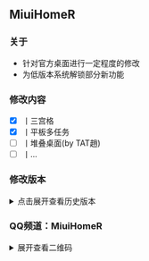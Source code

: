## MiuiHomeR

### 关于
- 针对官方桌面进行一定程度的修改
- 为低版本系统解锁部分新功能

### 修改内容
 - [x] 丨三宫格
 - [x] 丨平板多任务
 - [ ] 丨堆叠桌面(by TAT趙)
 - [ ] 丨...

### 修改版本
 <details>
  <summary>
   点击展开查看历史版本
  </summary>
  
- [x] 丨0915 (23年 更新次数：3 )

- [x] 丨0821 (23年 更新次数：3 )

- [x] 丨0809 (23年 更新次数：3 )

- [x] 丨0717 (23年 更新次数：3 )

- [x] 丨0707 (23年 更新次数：3 )

- [x] 丨0303 (23年 更新次数：4 )

- [x] 丨0221 (23年 更新次数：3 )

- [x] 丨0111 (23年 更新次数：9 )

- [x] 丨0103 (23年 更新次数：3 )

- [x] 丨1220 (22年 更新次数：5 )

- [x] 丨1214 (22年 更新次数：3 )

- [x] 丨1202 (22年 更新次数：1 )

 </details>

 
### QQ频道：MiuiHomeR
<details>
 <summary>
  展开查看二维码
 </summary>
 <div>
  <img src="QQChannel.jpg" />
 </div>
</details>
